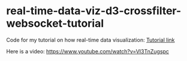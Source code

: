 # real-time-data-viz-d3-crossfilter-websocket-tutorial
Code for my tutorial on how real-time data visualization: <a href="https://medium.com/@benjaminmbrown/real-time-data-visualization-with-d3-crossfilter-and-websockets-in-python-tutorial-dba5255e7f0e"> Tutorial link</a>

Here is a video: https://www.youtube.com/watch?v=VI3TnZugspc
